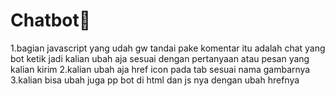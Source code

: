 # Chatbot🤖 
1.bagian javascript yang udah gw tandai pake komentar itu adalah chat yang bot ketik 
  jadi kalian ubah aja sesuai dengan pertanyaan atau pesan yang kalian kirim 
2.kalian ubah aja href icon pada tab sesuai nama gambarnya 
3.kalian bisa ubah juga pp bot di html dan js nya dengan ubah hrefnya
